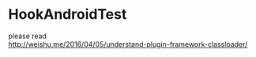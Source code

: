 # HookAndroidTest

please read  
http://weishu.me/2016/04/05/understand-plugin-framework-classloader/
